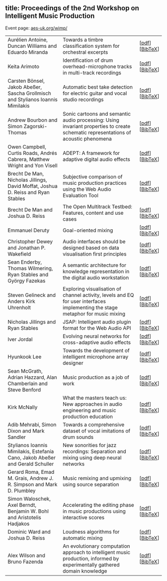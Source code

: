 title: Proceedings of the 2nd Workshop on Intelligent Music Production
-------------------------------

Event page: [aes-uk.org/wimp/](http://aes-uk.org/wimp/)

<table>
	<tr>
		<td>Aur&eacute;lien Antoine, Duncan Williams and Eduardo Miranda</td>
		<td>Towards a timbre classification system for orchestral excerpts</td>
		<td>[<a href="http://c4dm.eecs.qmul.ac.uk/events/wimp2/Antoine.pdf" target="_blank">pdf</a>]<br>[<a href="http://c4dm.eecs.qmul.ac.uk/events/wimp2/Antoine.bib">BibTeX</a>]</td>
	</tr>
	<tr>
		<td>Keita Arimoto</td>
		<td>Identification of drum overhead-microphone tracks in multi-track recordings</td>
		<td>[<a href="http://c4dm.eecs.qmul.ac.uk/events/wimp2/Arimoto.pdf" target="_blank">pdf</a>]<br>[<a href="http://c4dm.eecs.qmul.ac.uk/events/wimp2/Arimoto.bib">BibTeX</a>]</td>
	</tr>
	<tr>
		<td>Carsten B&ouml;nsel, Jakob Abe&szlig;er, Sascha Grollmisch and Stylianos Ioannis Mimilakis</td>
		<td>Automatic best take detection for electric guitar and vocal studio recordings</td>
		<td>[<a href="http://c4dm.eecs.qmul.ac.uk/events/wimp2/Boensel.pdf" target="_blank">pdf</a>]<br>[<a href="http://c4dm.eecs.qmul.ac.uk/events/wimp2/Boensel.bib">BibTeX</a>]</td>
	</tr>
	<tr>
		<td>Andrew Bourbon and Simon Zagorski-Thomas</td>
		<td>Sonic cartoons and semantic audio processing: Using invariant properties to create schematic representations of acoustic phenomena</td>
		<td>[<a href="http://c4dm.eecs.qmul.ac.uk/events/wimp2/Bourbon.pdf" target="_blank">pdf</a>]<br>[<a href="http://c4dm.eecs.qmul.ac.uk/events/wimp2/Bourbon.bib">BibTeX</a>]</td>
	</tr>
	<tr>
		<td>Owen Campbell, Curtis Roads, Andr&eacute;s Cabrera, Matthew Wright and Yon Visell</td>
		<td>ADEPT: A framework for adaptive digital audio effects</td>
		<td>[<a href="http://c4dm.eecs.qmul.ac.uk/events/wimp2/Campbell.pdf" target="_blank">pdf</a>]<br>[<a href="http://c4dm.eecs.qmul.ac.uk/events/wimp2/Campbell.bib">BibTeX</a>]</td>
	</tr>
	<tr>
		<td>Brecht De Man, Nicholas Jillings, David Moffat, Joshua D. Reiss and Ryan Stables</td>
		<td>Subjective comparison of music production practices using the Web Audio Evaluation Tool</td>
		<td>[<a href="http://c4dm.eecs.qmul.ac.uk/events/wimp2/DeMan-WAET.pdf" target="_blank">pdf</a>]<br>[<a href="http://c4dm.eecs.qmul.ac.uk/events/wimp2/DeMan-WAET.bib">BibTeX</a>]</td>
	</tr>
	<tr>
		<td>Brecht De Man and Joshua D. Reiss</td>
		<td>The Open Multitrack Testbed: Features, content and use cases</td>
		<td>[<a href="http://c4dm.eecs.qmul.ac.uk/events/wimp2/DeMan-OMTB.pdf" target="_blank">pdf</a>]<br>[<a href="http://c4dm.eecs.qmul.ac.uk/events/wimp2/DeMan-OMTB.bib">BibTeX</a>]</td>
	</tr>
	<tr>
		<td>Emmanuel Deruty</td>
		<td>Goal-oriented mixing</td>
		<td>[<a href="http://c4dm.eecs.qmul.ac.uk/events/wimp2/Deruty.pdf" target="_blank">pdf</a>]<br>[<a href="http://c4dm.eecs.qmul.ac.uk/events/wimp2/Deruty.bib">BibTeX</a>]</td>
	</tr>
	<tr>
		<td>Christopher Dewey and Jonathan P. Wakefield</td>
		<td>Audio interfaces should be designed based on data visualisation first principles</td>
		<td>[<a href="http://c4dm.eecs.qmul.ac.uk/events/wimp2/Dewey.pdf" target="_blank">pdf</a>]<br>[<a href="http://c4dm.eecs.qmul.ac.uk/events/wimp2/Dewey.bib">BibTeX</a>]</td>
	</tr>
	<tr>
		<td>Sean Enderby, Thomas Wilmering, Ryan Stables and Gy&ouml;rgy Fazekas</td>
		<td>A semantic architecture for knowledge representation in the digital audio workstation</td>
		<td>[<a href="http://c4dm.eecs.qmul.ac.uk/events/wimp2/Enderby.pdf" target="_blank">pdf</a>]<br>[<a href="http://c4dm.eecs.qmul.ac.uk/events/wimp2/Enderby.bib">BibTeX</a>]</td>
	</tr>
	<tr>
		<td>Steven Gelineck and Anders Kirk Uhrenholt</td>
		<td>Exploring visualisation of channel activity, levels and EQ for user interfaces implementing the stage metaphor for music mixing</td>
		<td>[<a href="http://c4dm.eecs.qmul.ac.uk/events/wimp2/Gelineck.pdf" target="_blank">pdf</a>]<br>[<a href="http://c4dm.eecs.qmul.ac.uk/events/wimp2/Gelineck.bib">BibTeX</a>]</td>
	</tr>
	<tr>
		<td>Nicholas Jillings and Ryan Stables</td>
		<td>JSAP: Intelligent audio plugin format for the Web Audio API</td>
		<td>[<a href="http://c4dm.eecs.qmul.ac.uk/events/wimp2/Jillings.pdf" target="_blank">pdf</a>]<br>[<a href="http://c4dm.eecs.qmul.ac.uk/events/wimp2/Jillings.bib">BibTeX</a>]</td>
	</tr>
	<tr>
		<td>Iver Jordal</td>
		<td>Evolving neural networks for cross-adaptive audio effects</td>
		<td>[<a href="http://c4dm.eecs.qmul.ac.uk/events/wimp2/Jordal.pdf" target="_blank">pdf</a>]<br>[<a href="http://c4dm.eecs.qmul.ac.uk/events/wimp2/Jordal.bib">BibTeX</a>]</td>
	</tr>
	<tr>
		<td>Hyunkook Lee</td>
		<td>Towards the development of intelligent microphone array designer</td>
		<td>[<a href="http://c4dm.eecs.qmul.ac.uk/events/wimp2/Lee.pdf" target="_blank">pdf</a>]<br>[<a href="http://c4dm.eecs.qmul.ac.uk/events/wimp2/Lee.bib">BibTeX</a>]</td>
	</tr>
	<tr>
		<td>Sean McGrath, Adrian Hazzard, Alan Chamberlain and Steve Benford</td>
		<td>Music production as a job of work</td>
		<td>[<a href="http://c4dm.eecs.qmul.ac.uk/events/wimp2/McGrath.pdf" target="_blank">pdf</a>]<br>[<a href="http://c4dm.eecs.qmul.ac.uk/events/wimp2/McGrath.bib">BibTeX</a>]</td>
	</tr>
	<tr>
		<td>Kirk McNally</td>
		<td>What the masters teach us: New approaches in audio engineering and music production education</td>
		<td>[<a href="http://c4dm.eecs.qmul.ac.uk/events/wimp2/McNally.pdf" target="_blank">pdf</a>]<br>[<a href="http://c4dm.eecs.qmul.ac.uk/events/wimp2/McNally.bib">BibTeX</a>]</td>
	</tr>
	<tr>
		<td>Adib Mehrabi, Simon Dixon and Mark Sandler</td>
		<td>Towards a comprehensive dataset of vocal imitations of drum sounds</td>
		<td>[<a href="http://c4dm.eecs.qmul.ac.uk/events/wimp2/Mehrabi.pdf" target="_blank">pdf</a>]<br>[<a href="http://c4dm.eecs.qmul.ac.uk/events/wimp2/Mehrabi.bib">BibTeX</a>]</td>
	</tr>
	<tr>
		<td>Stylianos Ioannis Mimilakis, Estefan&iacute;a Cano, Jakob Abe&szlig;er and Gerald Schuller</td>
		<td>New sonorities for jazz recordings: Separation and mixing using deep neural networks</td>
		<td>[<a href="http://c4dm.eecs.qmul.ac.uk/events/wimp2/Mimilakis.pdf" target="_blank">pdf</a>]<br>[<a href="http://c4dm.eecs.qmul.ac.uk/events/wimp2/Mimilakis.bib">BibTeX</a>]</td>
	</tr>
	<tr>
		<td>Gerard Roma, Emad M. Grais, Andrew J. R. Simpson and Mark D. Plumbley</td>
		<td>Music remixing and upmixing using source separation</td>
		<td>[<a href="http://c4dm.eecs.qmul.ac.uk/events/wimp2/Roma.pdf" target="_blank">pdf</a>]<br>[<a href="http://c4dm.eecs.qmul.ac.uk/events/wimp2/Roma.bib">BibTeX</a>]</td>
	</tr>
	<tr>
		<td>Simon Waloschek, Axel Berndt, Benjamin W. Bohl and Aristotelis Hadjakos</td>
		<td>Accelerating the editing phase in music productions using interactive scores</td>
		<td>[<a href="http://c4dm.eecs.qmul.ac.uk/events/wimp2/Waloschek.pdf" target="_blank">pdf</a>]<br>[<a href="http://c4dm.eecs.qmul.ac.uk/events/wimp2/Waloschek.bib">BibTeX</a>]</td>
	</tr>
	<tr>
		<td>Dominic Ward and Joshua D. Reiss</td>
		<td>Loudness algorithms for automatic mixing</td>
		<td>[<a href="http://c4dm.eecs.qmul.ac.uk/events/wimp2/Ward.pdf" target="_blank">pdf</a>]<br>[<a href="http://c4dm.eecs.qmul.ac.uk/events/wimp2/Ward.bib">BibTeX</a>]</td>
	</tr>
	<tr>
		<td>Alex Wilson and Bruno Fazenda</td>
		<td>An evolutionary computation approach to intelligent music production, informed by experimentally gathered domain knowledge</td>
		<td>[<a href="http://c4dm.eecs.qmul.ac.uk/events/wimp2/Wilson.pdf" target="_blank">pdf</a>]<br>[<a href="http://c4dm.eecs.qmul.ac.uk/events/wimp2/Wilson.bib">BibTeX</a>]</td>
	</tr>
</table>
